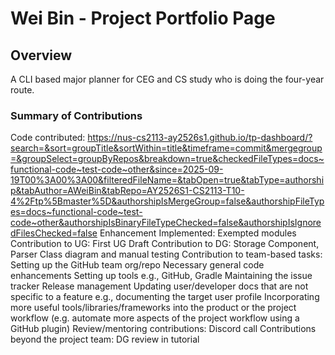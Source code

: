 # Wei Bin - Project Portfolio Page

## Overview
A CLI based major planner for CEG and CS study who is doing the four-year route.

### Summary of Contributions

Code contributed: https://nus-cs2113-ay2526s1.github.io/tp-dashboard/?search=&sort=groupTitle&sortWithin=title&timeframe=commit&mergegroup=&groupSelect=groupByRepos&breakdown=true&checkedFileTypes=docs~functional-code~test-code~other&since=2025-09-19T00%3A00%3A00&filteredFileName=&tabOpen=true&tabType=authorship&tabAuthor=AWeiBin&tabRepo=AY2526S1-CS2113-T10-4%2Ftp%5Bmaster%5D&authorshipIsMergeGroup=false&authorshipFileTypes=docs~functional-code~test-code~other&authorshipIsBinaryFileTypeChecked=false&authorshipIsIgnoredFilesChecked=false
Enhancement Implemented: Exempted modules
Contribution to UG: First UG Draft
Contribution to DG: Storage Component, Parser Class diagram and manual testing
Contribution to team-based tasks:   Setting up the GitHub team org/repo
                                    Necessary general code enhancements
                                    Setting up tools e.g., GitHub, Gradle
                                    Maintaining the issue tracker
                                    Release management
                                    Updating user/developer docs that are not specific to a feature e.g., documenting the target user profile
                                    Incorporating more useful tools/libraries/frameworks into the product or the project workflow (e.g. automate more aspects of the project workflow using a GitHub plugin)
Review/mentoring contributions: Discord call
Contributions beyond the project team: DG review in tutorial
